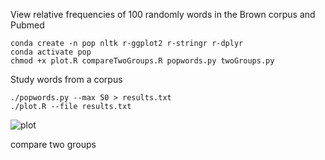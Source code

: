 View relative frequencies of 100 randomly words in the Brown corpus and Pubmed

```
conda create -n pop nltk r-ggplot2 r-stringr r-dplyr
conda activate pop
chmod +x plot.R compareTwoGroups.R popwords.py twoGroups.py
```

Study words from a corpus
```
./popwords.py --max 50 > results.txt
./plot.R --file results.txt
```

![plot](https://i.imgur.com/4JfbJiy.png)


compare two groups
```

```